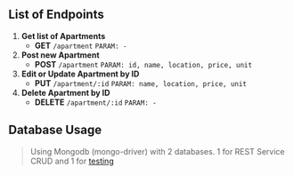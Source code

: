 ## List of Endpoints
1. **Get list of Apartments**
   - **GET**    `/apartment` `PARAM: -`
2. **Post new Apartment**
   - **POST**   `/apartment` `PARAM: id, name, location, price, unit`
3. **Edit or Update Apartment by ID**
   - **PUT**    `/apartment/:id` `PARAM: name, location, price, unit`
4. **Delete Apartment by ID**
   - **DELETE** `/apartment/:id` `PARAM: -`

## Database Usage
> Using Mongodb (mongo-driver) with 2 databases. 1 for REST Service CRUD and 1 for [testing](https://github.com/daffa99/spacestock-test-BE/blob/master/Assignment-7/controllers/apartment_test.go)
